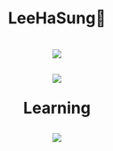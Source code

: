 
<h1 align="center"><strong>LeeHaSung🔮</strong></h1>
<h1 align="center">
 <p><a href="http://mazassumnida.wtf/api/mini/generate_badge?boj=tedsoftj1123">    <img src="http://mazassumnida.wtf/api/mini/generate_badge?boj=tedsoftj1123"/></a></p>
 <p><a href="https://github.com/jikwan0327/github-readme-stats">
    <img src="https://github-readme-stats.vercel.app/api?username=tedsoftj1123&bg_color=30,BDCCE6,6BE78D&title_color=fff&text_color=fff"/></a></p>
 <p>Learning</p>
<img src="https://img.shields.io/badge/Spring Boot-6DB33F?style=flat&logo=SpringBoot&logoColor=white"/>
